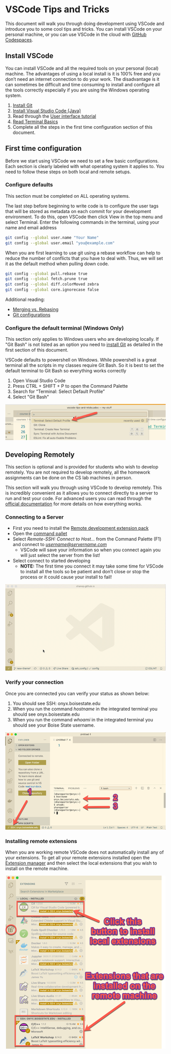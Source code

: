 # VSCode Tips and Tricks

This document will walk you through doing development using VSCode and
introduce you to some cool tips and tricks. You can install VSCode on
your personal machine, or you can use VSCode in the cloud with [GitHub
Codespaces](https://github.com/features/codespaces).

## Install VSCode

You can install VSCode and all the required tools on your personal
(local) machine. The advantages of using a local install is it is 100%
free and you don’t need an internet connection to do your work. The
disadvantage is it can sometimes be difficult and time consuming to
install and configure all the tools correctly especially if you are
using the Windows operating system.

1. [Install Git](https://git-scm.com/downloads)
2. [Install Visual Studio Code (Java)](https://code.visualstudio.com/learntocode/)
3. Read through the [User interface tutorial](https://code.visualstudio.com/docs/getstarted/userinterface)
4. [Read Terminal Basics](https://code.visualstudio.com/docs/terminal/basics)
5. Complete all the steps in the first time configuration section of this document.

## First time configuration

Before we start using VSCode we need to set a few basic configurations.
Each section is clearly labeled with what operating system it applies
to. You need to follow these steps on both local and remote setups.

### Configure defaults

This section must be completed on ALL operating systems.

The last step before beginning to write code is to configure the user
tags that will be stored as metadata on each commit for your development
environment. To do this, open VSCode then click View in the top menu and
select Terminal. Enter the following commands in the terminal, using
your name and email address

```bash
git config --global user.name "Your Name"
git config --global user.email "you@example.com"
```

When you are first learning to use git using a rebase workflow can help
to reduce the number of conflicts that you have to deal with. Thus, we
will set it as the default method when pulling down code.

```bash
git config --global pull.rebase true
git config --global fetch.prune true
git config --global diff.colorMoved zebra
git config --global core.ignorecase false
```

Additional reading:

- [Merging vs. Rebasing](https://www.atlassian.com/git/tutorials/merging-vs-rebasing)
- [Git configurations](https://spin.atomicobject.com/2020/05/05/git-configurations-default/)

### Configure the default terminal (Windows Only)

This section only applies to Windows users who are developing locally.
If "Git Bash" is not listed as an option you need to [install
Git](https://git-scm.com/downloads) as detailed in the first section of
this document.

VSCode defaults to powershell on Windows. While powershell is a great
terminal all the scripts in my classes require Git Bash. So it is best
to set the default terminal to Git Bash so everything works correctly

1. Open Visual Studio Code
2. Press CTRL + SHIFT + P to open the Command Palette
3. Search for “Terminal: Select Default Profile”
4. Select "Git Bash"

![Set Default Terminal](images/vscode-default-terminal.png)

## Developing Remotely

This section is optional and is provided for students who wish to
develop remotely. You are not required to develop remotely, all the
homework assignments can be done on the CS lab machines in person.

This section will walk you through using VSCode to develop remotely.
This is incredibly convenient as it allows you to connect directly to a
server to run and test your code. For advanced users you can read
through the [official
documentation](https://code.visualstudio.com/docs/remote/ssh) for more
details on how everything works.

### Connecting to a Server

- First you need to install the [Remote development extension pack](https://marketplace.visualstudio.com/items?itemName=ms-vscode-remote.vscode-remote-extensionpack)
- Open the [command pallet](https://code.visualstudio.com/docs/getstarted/userinterface#_command-palette)
- Select *Remote-SSH: Connect to Host…​* from the Command Palette (F1) and connect to *username@servername.com*
  - VSCode will save your information so when you connect again you will just select the server from the list!
- Select connect to started developing
  - **NOTE:** The first time you connect it may take some time for VSCode to
    install all the tools so be patient and don’t close or stop the process or
    it could cause your install to fail!

![Visual walk through](images/vscode_remote_devel.gif)

### Verify your connection

Once you are connected you can verify your status as shown below:

1. You should see SSH: onyx.boisestate.edu
2. When you run the command *hostname* in the integrated terminal you should see onyx.boisestate.edu
3. When you run the command *whoami* in the integrated terminal you should see your Boise State username.

![VSCode connected](images/vscode_connected.png)

### Installing remote extensions

When you are working remote VSCode does not automatically install any of
your extensions. To get all your remote extensions installed open the
[Extension
manager](https://code.visualstudio.com/docs/editor/extension-gallery)
and then select the local extensions that you wish to install on the
remote machine.

![VSCode remote extensions](images/vscode-remote-extensions.png)
